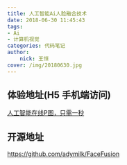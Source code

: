 ```yaml
---
title: 人工智能Ai人脸融合技术
date: 2018-06-30 11:45:43
tags:
- Ai
- 计算机视觉
categories: 代码笔记
author:
	nick: 王恒
cover: /img/20180630.jpg
---
```


## 体验地址(H5 手机端访问)
[人工智能在线P图，只需一秒](http://0551shengteng.cn/FaceFusion/)

<!-- more -->

## 开源地址
https://github.com/adymilk/FaceFusion
